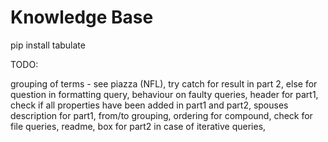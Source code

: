 Knowledge Base
==============

pip install tabulate

TODO:

grouping of terms - see piazza (NFL),
try catch for result in part 2, else for question in formatting query,
behaviour on faulty queries,
header for part1,
check if all properties have been added in part1 and part2,
spouses description for part1,
from/to grouping,
ordering for compound,
check for file queries,
readme,
box for part2 in case of iterative queries,



